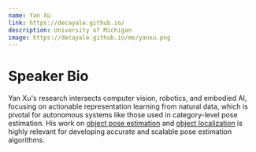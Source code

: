 ```yaml
---
name: Yan Xu
link: https://decayale.github.io/
description: University of Michigan
image: https://decayale.github.io/me/yanxu.png
---
```


# Speaker Bio

Yan Xu's research intersects computer vision, robotics, and embodied AI, focusing on actionable representation learning from natural data, which is pivotal for autonomous systems like those used in category-level pose estimation. His work on [object pose estimation](https://ieeexplore.ieee.org/document/10416758) and [object localization](https://scholar.google.com/scholar?hl=zh-CN&as_sdt=0%2C5&q=+NeRF-Loc%3A+Transformer-Based+Object+Localization+Within+Neural+Radiance+Fields&btnG=) is highly relevant for developing accurate and scalable pose estimation algorithms.
